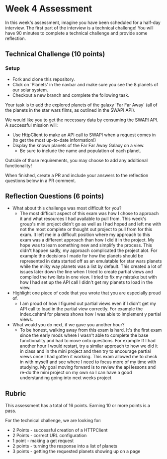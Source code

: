 # Week 4 Assessment

In this week's assessment, imagine you have been scheduled for a half-day interview.  The first part of the interview is a technical challenge!  You will have 90 minutes to complete a technical challenge and provide some reflection.

## Technical Challenge (10 points)

### Setup
* Fork and clone this repository.
* Click on 'Planets' in the navbar and make sure you see the 8 planets of our solar system.
* Checkout a new branch and complete the following task.

Your task is to add the explored planets of the galaxy 'Far Far Away' (all of the planets in the star wars films, as outlined in the SWAPI API).

We would like you to get the necessary data by consuming the [SWAPI](https://swapi.dev/) API.  A successful mission will:
* Use HttpClient to make an API call to SWAPI when a request comes in (to get the most up-to-date information!)
* Display the known planets of the Far Far Away Galaxy on a view.
  * Be sure to include the name and population of each planet.

Outside of those requirements, you may choose to add any additional functionality!

When finished, create a PR and include your answers to the reflection questions below in a PR comment.

## Reflection Questions (6 points)
- What about this challenge was most difficult for you?
	- The most difficult aspect of this exam was how I chose to approach it and what resources I had available to pull from. This week's group's mini project didn't go as well as I had hoped and left me with not the most complete or thought out project to pull from for this exam. It left me in a difficult position where my approach to this exam was a different approach than how I did it in the project. My hope was to learn something new and simplify the process. This didn't happen sadly, my approach complicated the project alot. For example the decisions I made for how the planets should be represented in data started off as an emulatable for star wars planets while the milky way planets was a list by default. This created a lot of issues later down the line when I tried to create partial views and compiled the two lists in one view. I tried to fix my mistake but with how I had set up the API call I didn't get my planets to load in the view.
- Highlight one piece of code that you wrote that you are especially proud of.
	- I am proud of how I figured out partial views even if I didn't get my API call to load in the partial view correctly. For example the index.cshtml for planets shows how I was able to implement y partial views. 
- What would you do next, if we gave you another hour?
	- To be honest, walking away from this exam is hard. It's the first exam since the early mods where I wasn't able to complete the base functionality and had to move onto questions. For example If I had another hour I would restart, try a similar approach to how we did it in class and in the mini project and then try to encourage partial views once I had gotten it working. This exam allowed me to check in with myself and see where I need to focus more of my time with studying. My goal moving forward is to review the api lessons and re-do the mini project on my own so I can have a good understanding going into next weeks project

## Rubric

This assessment has a total of 16 points.  Earning 10 or more points is a pass.

For the technical challenge, we are looking for:
* 2 Points - successful creation of a HTTPClient
* 2 Points - correct URL configuration
* 1 point - making a get request
* 2 points - turning the response into a list of planets
* 3 points - getting the requested planets showing up on a page

